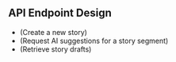## API Endpoint Design
-  (Create a new story)
-  (Request AI suggestions for a story segment)
-  (Retrieve story drafts)

